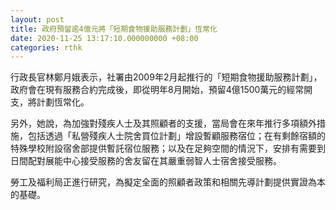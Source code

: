 ```yaml
---
layout: post
title: 政府預留逾4億元將「短期食物援助服務計劃」恆常化
date: 2020-11-25 13:17:10.000000000 +08:00
categories: rthk
---
```


行政長官林鄭月娥表示，社署由2009年2月起推行的「短期食物援助服務計劃」，政府會在現有服務合約完成後，即從明年8月開始，預留4億1500萬元的經常開支，將計劃恆常化。

另外，她說，為加強對殘疾人士及其照顧者的支援，當局會在來年推行多項額外措施，包括透過「私營殘疾人士院舍買位計劃」增設暫顧服務宿位；在有剩餘宿額的特殊學校附設宿舍部提供暫託宿位服務；以及在足夠空間的情況下，安排有需要到日間配對展能中心接受服務的舍友留在其嚴重弱智人士宿舍接受服務。

勞工及福利局正進行研究，為擬定全面的照顧者政策和相關先導計劃提供實證為本的基礎。
